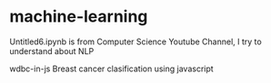 # machine-learning

Untitled6.ipynb
is from Computer Science Youtube Channel, I try to understand about NLP

wdbc-in-js
Breast cancer clasification using javascript
